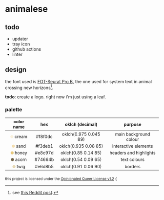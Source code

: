 # animalese

## todo

- updater
- tray icon
- github actions
- linter

## design

the font used is [FOT-Seurat Pro B](https://fontworks.co.jp/fontsearch/seuratpro-b/), the one used for system text in animal crossing new horizons[^1].

**todo**: create a logo. right now i'm just using a leaf.

### palette

|                color name                |   hex   |    oklch (decimal)    |        purpose         |
| :--------------------------------------: | :-----: | :-------------------: | :--------------------: |
| ![cream swatch](palette/cream.png) cream | #f8f0dc | oklch(0.975 0.045 89) | main background colour |
|  ![sand swatch](palette/sand.png) sand   | #f3deb1 | oklch(0.935 0.08 85)  |  interactive elements  |
| ![honey swatch](palette/honey.png) honey | #e8c97d |  oklch(0.85 0.14 85)  | headers and highlights |
| ![acorn swatch](palette/acorn.png) acorn | #74664b |  oklch(0.54 0.09 65)  |      text colours      |
|  ![twig swatch](palette/twig.png) twig   | #e6d8b5 |  oklch(0.91 0.06 90)  |        borders         |

[^1]: see [this Reddit post](https://www.reddit.com/r/AnimalCrossing/comments/gmz7u2/ever_wondered_what_font_they_use_in_new_horizons/).

<sub>this project is licensed under the <a href="license.md">Opinionated Queer License v1.2</a> :]</sub>
